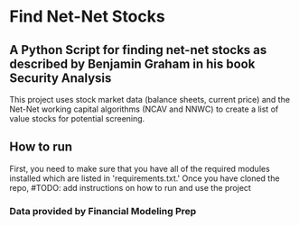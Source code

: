 # Find Net-Net Stocks
## A Python Script for finding net-net stocks as described by Benjamin Graham in his book Security Analysis
This project uses stock market data (balance sheets, current price) and the Net-Net working capital algorithms (NCAV and NNWC) to create a list of value stocks for potential screening.
## How to run
First, you need to make sure that you have all of the required modules installed which are listed in 'requirements.txt.' Once you have cloned the repo, #TODO: add instructions on how to run and use the project
### Data provided by Financial Modeling Prep

